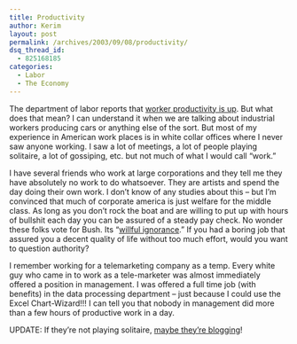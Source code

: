 ```yaml
---
title: Productivity
author: Kerim
layout: post
permalink: /archives/2003/09/08/productivity/
dsq_thread_id:
  - 825168185
categories:
  - Labor
  - The Economy
---
```

The department of labor reports that <a href="http://stacks.msnbc.com:80/news/949398.asp?0sl=-11" onclick="_gaq.push(['_trackEvent', 'outbound-article', 'http://stacks.msnbc.com:80/news/949398.asp?0sl=-11', 'worker productivity is up']);" >worker productivity is up</a>. But what does that mean? I can understand it when we are talking about industrial workers producing cars or anything else of the sort. But most of my experience in American work places is in white collar offices where I never saw anyone working. I saw a lot of meetings, a lot of people playing solitaire, a lot of gossiping, etc. but not much of what I would call &#8220;work.&#8221;

I have several friends who work at large corporations and they tell me they have absolutely no work to do whatsoever. They are artists and spend the day doing their own work. I don&#8217;t know of any studies about this &#8211; but I&#8217;m convinced that much of corporate america is just welfare for the middle class. As long as you don&#8217;t rock the boat and are willing to put up with hours of bullshit each day you can be assured of a steady pay check. No wonder these folks vote for Bush. Its &#8220;<a href="http://test.oxus.net/archives/000051.html" onclick="_gaq.push(['_trackEvent', 'outbound-article', 'http://test.oxus.net/archives/000051.html', 'willful ignorance']);" >willful ignorance</a>.&#8221; If you had a boring job that assured you a decent quality of life without too much effort, would you want to question authority?

I remember working for a telemarketing company as a temp. Every white guy who came in to work as a tele-marketer was almost immediately offered a position in management. I was offered a full time job (with benefits) in the data processing department &#8211; just because I could use the Excel Chart-Wizard!!! I can tell you that nobody in management did more than a few hours of productive work in a day.

UPDATE: If they&#8217;re not playing solitaire, <a href="http://www.calpundit.com/archives/002114.html#more" onclick="_gaq.push(['_trackEvent', 'outbound-article', 'http://www.calpundit.com/archives/002114.html#more', 'maybe they&#8217;re blogging']);" >maybe they&#8217;re blogging</a>!

